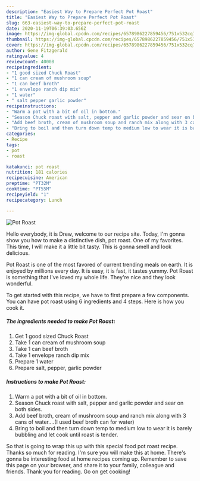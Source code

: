 ```yaml
---
description: "Easiest Way to Prepare Perfect Pot Roast"
title: "Easiest Way to Prepare Perfect Pot Roast"
slug: 663-easiest-way-to-prepare-perfect-pot-roast
date: 2020-11-19T06:39:03.656Z
image: https://img-global.cpcdn.com/recipes/6578986227859456/751x532cq70/pot-roast-recipe-main-photo.jpg
thumbnail: https://img-global.cpcdn.com/recipes/6578986227859456/751x532cq70/pot-roast-recipe-main-photo.jpg
cover: https://img-global.cpcdn.com/recipes/6578986227859456/751x532cq70/pot-roast-recipe-main-photo.jpg
author: Gene Fitzgerald
ratingvalue: 4
reviewcount: 40008
recipeingredient:
- "1 good sized Chuck Roast"
- "1 can cream of mushroom soup"
- "1 can beef broth"
- "1 envelope ranch dip mix"
- "1 water"
- " salt pepper garlic powder"
recipeinstructions:
- "Warm a pot with a bit of oil in bottom."
- "Season Chuck roast with salt, pepper and garlic powder and sear on both sides."
- "Add beef broth, cream of mushroom soup and ranch mix along with 3 cans of water....(I used beef broth can for water)"
- "Bring to boil and then turn down temp to medium low to wear it is barely bubbling and let cook until roast is tender."
categories:
- Recipe
tags:
- pot
- roast

katakunci: pot roast 
nutrition: 181 calories
recipecuisine: American
preptime: "PT32M"
cooktime: "PT55M"
recipeyield: "1"
recipecategory: Lunch

---
```



![Pot Roast](https://img-global.cpcdn.com/recipes/6578986227859456/751x532cq70/pot-roast-recipe-main-photo.jpg)

Hello everybody, it is Drew, welcome to our recipe site. Today, I'm gonna show you how to make a distinctive dish, pot roast. One of my favorites. This time, I will make it a little bit tasty. This is gonna smell and look delicious.

Pot Roast is one of the most favored of current trending meals on earth. It is enjoyed by millions every day. It is easy, it is fast, it tastes yummy. Pot Roast is something that I've loved my whole life. They're nice and they look wonderful.




To get started with this recipe, we have to first prepare a few components. You can have pot roast using 6 ingredients and 4 steps. Here is how you cook it.

<!--inarticleads1-->

##### The ingredients needed to make Pot Roast:

1. Get 1 good sized Chuck Roast
1. Take 1 can cream of mushroom soup
1. Take 1 can beef broth
1. Take 1 envelope ranch dip mix
1. Prepare 1 water
1. Prepare  salt, pepper, garlic powder




<!--inarticleads2-->

##### Instructions to make Pot Roast:

1. Warm a pot with a bit of oil in bottom.
1. Season Chuck roast with salt, pepper and garlic powder and sear on both sides.
1. Add beef broth, cream of mushroom soup and ranch mix along with 3 cans of water....(I used beef broth can for water)
1. Bring to boil and then turn down temp to medium low to wear it is barely bubbling and let cook until roast is tender.




So that is going to wrap this up with this special food pot roast recipe. Thanks so much for reading. I'm sure you will make this at home. There's gonna be interesting food at home recipes coming up. Remember to save this page on your browser, and share it to your family, colleague and friends. Thank you for reading. Go on get cooking!
